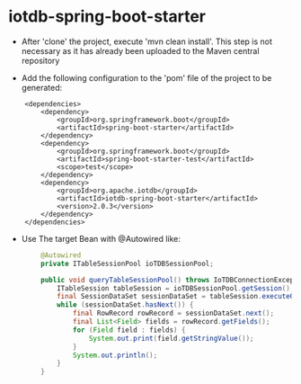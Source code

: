 <!--

    Licensed to the Apache Software Foundation (ASF) under one
    or more contributor license agreements.  See the NOTICE file
    distributed with this work for additional information
    regarding copyright ownership.  The ASF licenses this file
    to you under the Apache License, Version 2.0 (the
    "License"); you may not use this file except in compliance
    with the License.  You may obtain a copy of the License at

        http://www.apache.org/licenses/LICENSE-2.0

    Unless required by applicable law or agreed to in writing,
    software distributed under the License is distributed on an
    "AS IS" BASIS, WITHOUT WARRANTIES OR CONDITIONS OF ANY
    KIND, either express or implied.  See the License for the
    specific language governing permissions and limitations
    under the License.

-->

# iotdb-spring-boot-starter

- After 'clone' the project, execute 'mvn clean install'. This step is not necessary as it has already been uploaded to the Maven central repository

- Add the following configuration to the 'pom' file of the project to be generated:

```
    <dependencies>
        <dependency>
            <groupId>org.springframework.boot</groupId>
            <artifactId>spring-boot-starter</artifactId>
        </dependency>
        <dependency>
            <groupId>org.springframework.boot</groupId>
            <artifactId>spring-boot-starter-test</artifactId>
            <scope>test</scope>
        </dependency>
        <dependency>
            <groupId>org.apache.iotdb</groupId>
            <artifactId>iotdb-spring-boot-starter</artifactId>
            <version>2.0.3</version>
        </dependency>
    </dependencies>
```

- Use The target Bean with @Autowired like:

```java
        @Autowired
        private ITableSessionPool ioTDBSessionPool;

        public void queryTableSessionPool() throws IoTDBConnectionException, StatementExecutionException {
            ITableSession tableSession = ioTDBSessionPool.getSession();
            final SessionDataSet sessionDataSet = tableSession.executeQueryStatement("select * from table1 limit 10");
            while (sessionDataSet.hasNext()) {
                final RowRecord rowRecord = sessionDataSet.next();
                final List<Field> fields = rowRecord.getFields();
                for (Field field : fields) {
                    System.out.print(field.getStringValue());
                }
                System.out.println();
            }
        }
```
